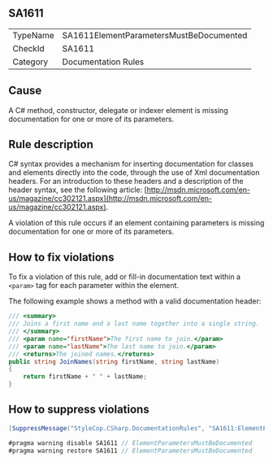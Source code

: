 ﻿## SA1611

<table>
<tr>
  <td>TypeName</td>
  <td>SA1611ElementParametersMustBeDocumented</td>
</tr>
<tr>
  <td>CheckId</td>
  <td>SA1611</td>
</tr>
<tr>
  <td>Category</td>
  <td>Documentation Rules</td>
</tr>
</table>

## Cause

A C# method, constructor, delegate or indexer element is missing documentation for one or more of its parameters.

## Rule description

C# syntax provides a mechanism for inserting documentation for classes and elements directly into the code, through the use of Xml documentation headers. For an introduction to these headers and a description of the header syntax, see the following article: [http://msdn.microsoft.com/en-us/magazine/cc302121.aspx](http://msdn.microsoft.com/en-us/magazine/cc302121.aspx).

A violation of this rule occurs if an element containing parameters is missing documentation for one or more of its parameters.

## How to fix violations

To fix a violation of this rule, add or fill-in documentation text within a `<param>` tag for each parameter within the element.

The following example shows a method with a valid documentation header:

```csharp
/// <summary>
/// Joins a first name and a last name together into a single string.
/// </summary>
/// <param name="firstName">The first name to join.</param>
/// <param name="lastName">The last name to join.</param>
/// <returns>The joined names.</returns>
public string JoinNames(string firstName, string lastName)
{
    return firstName + " " + lastName;
}
```

## How to suppress violations

```csharp
[SuppressMessage("StyleCop.CSharp.DocumentationRules", "SA1611:ElementParametersMustBeDocumented", Justification = "Reviewed.")]
```

```csharp
#pragma warning disable SA1611 // ElementParametersMustBeDocumented
#pragma warning restore SA1611 // ElementParametersMustBeDocumented
```
